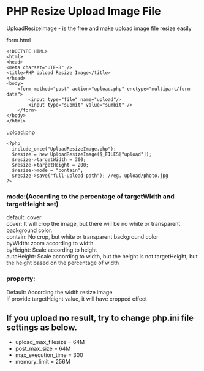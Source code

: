 # PHP Resize Upload Image File

UploadResizeImage - is the free and make upload image file resize easily

form.html
```
<!DOCTYPE HTML>
<html>
<head>
<meta charset="UTF-8" />
<title>PHP Upload Resize Image</title>
</head>
<body>
	<form method="post" action="upload.php" enctype="multipart/form-data">
		<input type="file" name="upload"/>
		<input type="submit" value="sumbit" />
	</form>
</body>
</html>
```

upload.php
```
<?php
  include_once("UploadResizeImage.php");
  $resize = new UploadResizeImage($_FILES["upload"]);
  $resize->targetWidth = 300;
  $resize->targetHeight = 200;
  $resize->mode = "contain";
  $resize->save("full-upload-path"); //eg. upload/photo.jpg
?>
```

### mode:(According to the percentage of targetWidth and targetHeight set)<br>
default: cover<br>
cover: It will crop the image, but there will be no white or transparent background color.<br>
contain: No crop, but white or transparent background color<br>
byWidth: zoom according to width<br>
byHeight: Scale according to height<br>
autoHeight: Scale according to width, but the height is not targetHeight, but the height based on the percentage of width<br>

### property:
Default: According the width resize image<br>
If provide targetHeight value, it will have cropped effect

## If you upload no result, try to change php.ini file settings as below.

- upload_max_filesize = 64M
- post_max_size = 64M
- max_execution_time = 300
- memory_limit = 256M

